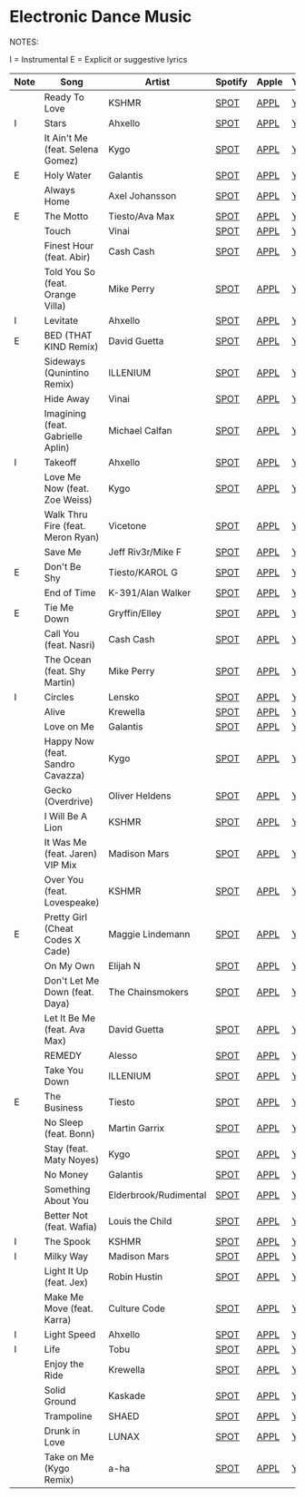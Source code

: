 # Electronic Dance Music

NOTES: 

I = Instrumental
E = Explicit or suggestive lyrics


| Note | Song                              | Artist                | Spotify   | Apple    | YouTube   |
| ---- | --------------------------------- | --------------------- | --------- | -------- | --------- |
|      | Ready To Love                     | KSHMR                 | [SPOT](https://open.spotify.com/track/0cvMWzztDy1wNQkBqae8w4?si=c83120c8b51f4db2)  | [APPL](https://music.apple.com/us/album/ready-to-love/1574566595?i=1574566842) | [YTBE](https://www.youtube.com/watch?v=VMx9q2okT6U)  |
| I    | Stars                             | Ahxello               | [SPOT](https://open.spotify.com/track/2o8LD9tJC97OKEUuEJNLXf?si=6d88fa7fdb984212)  | [APPL](https://music.apple.com/us/album/stars/1055797913?i=1055798327) | [YTBE](https://www.youtube.com/watch?v=HKGFlncLj_o)  |
|      | It Ain't Me (feat. Selena Gomez)  | Kygo                  | [SPOT](https://open.spotify.com/track/12GEpg2XOPyqk03JZEZnJs?si=700d76c0ade54122)  | [APPL](https://music.apple.com/us/album/it-aint-me/1444631463?i=1444631771) | [YTBE](https://www.youtube.com/watch?v=u3VTKvdAuIY)  |
| E    | Holy Water                        | Galantis              | [SPOT](https://open.spotify.com/track/7Ga9ZSdPAcQXQvd1ObVFpm?si=0bf5969f702b42fd)  | [APPL](https://music.apple.com/us/album/holy-water/1496875801?i=1496875866) | [YTBE](https://www.youtube.com/watch?v=uEMP3-l7I_k)  |
|      | Always Home                       | Axel Johansson        | [SPOT](https://open.spotify.com/track/4ELVyzSzl7MXAkQrrCoSPV?si=0216fb0fbe1c4386)  | [APPL](https://music.apple.com/us/album/always-home-feat-amanda-collis/1566872624?i=1566872625) | [YTBE](https://www.youtube.com/watch?v=2slGvU3JxoQ)  |
| E    | The Motto                         | Tiesto/Ava Max        | [SPOT](https://open.spotify.com/track/18asYwWugKjjsihZ0YvRxO?si=0f99039eefbe4d4e)  | [APPL](https://music.apple.com/us/album/the-motto/1590438335?i=1590438674) | [YTBE](https://www.youtube.com/watch?v=1_4ELAxKrDc)  |
|      | Touch                             | Vinai                 | [SPOT](https://open.spotify.com/track/2nCIE2AVFQ1adRVkocdGOp?si=cae303d3b80548ba)  | [APPL](https://music.apple.com/us/album/touch/1569408660?i=1569408663) | [YTBE](https://www.youtube.com/watch?v=4tonavZj6HA)  |
|      | Finest Hour (feat. Abir)          | Cash Cash             | [SPOT](https://open.spotify.com/track/0p0ljM6RxgpGt7wthGqBZa?si=650653197093479d)  | [APPL](https://music.apple.com/us/album/finest-hour-feat-abir/1369895465?i=1369895566) | [YTBE](https://www.youtube.com/watch?v=QUuXGUzhKfY)  |
|      | Told You So (feat. Orange Villa)  | Mike Perry            | [SPOT](https://open.spotify.com/track/1WMCwGfNf4ndXbsvHPVqlh?si=c5974945599a4440)  | [APPL](https://music.apple.com/us/album/told-you-so-feat-orange-villa/1497271889?i=1497271890) | [YTBE](https://www.youtube.com/watch?v=I89fiSJZf5w)  |
| I    | Levitate                          | Ahxello               | [SPOT](https://open.spotify.com/track/2ZP0rYJMmFTMjUYOosqVh0?si=87e5d4a1344b4f2b)  | [APPL](https://music.apple.com/us/album/levitate/1100802750?i=1100802815) | [YTBE](https://www.youtube.com/watch?v=I3DPcb3q6vk)  |
| E    | BED (THAT KIND Remix)             | David Guetta          | [SPOT](https://open.spotify.com/track/1nJj8DyJRbdQXaT195yDkI?si=233ba49e5b1f4d2e)  | [APPL](https://music.apple.com/us/album/bed-that-kind-remix/1564117478?i=1564117481) | [YTBE](https://www.youtube.com/watch?v=3yDPKPQBD2c)  |
|      | Sideways (Qunintino Remix)        | ILLENIUM              | [SPOT](https://open.spotify.com/track/7330dCQxCxzthZ8Tp44ppT?si=8d60a9c0f48e4015)  | [APPL](https://music.apple.com/us/album/sideways-quintino-remix/1567412898?i=1567412899) | [YTBE](https://www.youtube.com/watch?v=7JD2l4WyOfY)  |
|      | Hide Away                         | Vinai                 | [SPOT](https://open.spotify.com/track/0CQctRjgAceCvmtQ1CCY22?si=8df4eaab278344b2)  | [APPL](https://music.apple.com/us/album/hide-away/1581792765?i=1581792780) | [YTBE](https://www.youtube.com/watch?v=uSP3XRzreZ8)  |
|      | Imagining (feat. Gabrielle Aplin) | Michael Calfan        | [SPOT](https://open.spotify.com/track/5o459PfDdkvptrq8lAGerD?si=bc441640ee8a4ed0)  | [APPL](https://music.apple.com/us/album/imagining-feat-gabrielle-aplin/1572302310?i=1572302315) | [YTBE](https://www.youtube.com/watch?v=7CgAaCBEaKU)  |
| I    | Takeoff                           | Ahxello               | [SPOT](https://open.spotify.com/track/3H82xZ7ezEBoailtyQcBrF?si=6db4e582725341d5)  | [APPL](https://music.apple.com/us/album/takeoff/1089851079?i=1089851922) | [YTBE](https://www.youtube.com/watch?v=De1keplNA34)  |
|      | Love Me Now (feat. Zoe Weiss)     | Kygo                  | [SPOT](https://open.spotify.com/track/1c1sdxrYLIiuJOlE7PPttb?si=847843fb002846dd)  | [APPL](https://music.apple.com/us/album/love-me-now-feat-zoe-wees/1579783281?i=1579783282) | [YTBE](https://www.youtube.com/watch?v=rfxnmIPCzIc)  |
|      | Walk Thru Fire (feat. Meron Ryan) | Vicetone              | [SPOT](https://open.spotify.com/track/2wQ411UQL2MRsdAgPRUstT?si=10f677372f2d4072)  | [APPL](https://music.apple.com/us/album/walk-thru-fire-feat-meron-ryan/1413528436?i=1413528456) | [YTBE](https://www.youtube.com/watch?v=acmbUpvXp_Y)  |
|      | Save Me                           | Jeff Riv3r/Mike F     | [SPOT](https://open.spotify.com/track/1kOEk4AkKs0AoX7ZnB1DFd?si=d44417de92b447ee)  | [APPL](https://music.apple.com/us/album/save-me/1572529128?i=1572529133) | [YTBE](https://www.youtube.com/watch?v=zW56AaLl3uk)  |
| E    | Don't Be Shy                      | Tiesto/KAROL G        | [SPOT](https://open.spotify.com/track/0bI7K9Becu2dtXK1Q3cZNB?si=fdbd0ea647374379)  | [APPL](https://music.apple.com/us/album/dont-be-shy/1577842043?i=1577842044) | [YTBE](https://www.youtube.com/watch?v=taSubkjZUA4)  |
|      | End of Time                       | K-391/Alan Walker     | [SPOT](https://open.spotify.com/track/67O8CWXxPsfz8orZVGMQwf?si=ecc4095e719745a2)  | [APPL](https://music.apple.com/us/album/end-of-time/1500237173?i=1500237181) | [YTBE](https://www.youtube.com/watch?v=Oj18EikZMuU)  |
| E    | Tie Me Down                       | Gryffin/Elley         | [SPOT](https://open.spotify.com/track/4QVS8YCpK71R4FsxSMCjhP?si=db319e29244c4765)  | [APPL](https://music.apple.com/us/album/tie-me-down/1419563235?i=1419563248) | [YTBE](https://www.youtube.com/watch?v=WAJbZjBErjU)  |
|      | Call You (feat. Nasri)            | Cash Cash             | [SPOT](https://open.spotify.com/track/1gdMKFGWrI34ZTO8k7Hfg6?si=5bec5e70fce14112)  | [APPL](https://music.apple.com/us/album/call-you-feat-nasri/1445080737?i=1445080738) | [YTBE](https://www.youtube.com/watch?v=Lj-l_g8EUV0)  |
|      | The Ocean (feat. Shy Martin)      | Mike Perry            | [SPOT](https://open.spotify.com/track/2CPqh63wRVscbceKcPxwvv?si=f69aa9146d6d4111)  | [APPL](https://music.apple.com/us/album/the-ocean-feat-shy-martin/1099908092?i=1099908241) | [YTBE](https://www.youtube.com/watch?v=5JxgDJvqGmM)  |
| I    | Circles                           | Lensko                | [SPOT](https://open.spotify.com/track/6Oc37SFRKtqaVI5RWiwLdc?si=c891d318f5ea41e5)  | [APPL](https://music.apple.com/us/album/circles/1116659464?i=1116659548) | [YTBE](https://www.youtube.com/watch?v=ztvIhqVtrrw)  |
|      | Alive                             | Krewella              | [SPOT](https://open.spotify.com/track/2SHnUyZq0zwmvRIl4WY77G?si=b01525f4573842a9)  | [APPL](https://music.apple.com/us/album/alive/535279478?i=535279482) | [YTBE](https://www.youtube.com/watch?v=J-gYJBsln-w)  |
|      | Love on Me                        | Galantis              | [SPOT](https://open.spotify.com/track/2MHCiOohBZEQuLgDTPvSzF?si=9a5f05d6ad1346be)  | [APPL](https://music.apple.com/us/album/love-on-me/1257258777?i=1257259251) | [YTBE](https://www.youtube.com/watch?v=8gz9NsNH96Q)  |
|      | Happy Now (feat. Sandro Cavazza)  | Kygo                  | [SPOT](https://open.spotify.com/track/14sOS5L36385FJ3OL8hew4?si=6717f351e1f647fc)  | [APPL](https://music.apple.com/us/album/happy-now-feat-sandro-cavazza/1439400450?i=1439400457) | [YTBE](https://www.youtube.com/watch?v=zaIsVnmwdqg)  |
|      | Gecko (Overdrive)                 | Oliver Heldens        | [SPOT](https://open.spotify.com/track/483XiZ5o13Cc1zoWV7jGml?si=f4517417479b40a2)  | [APPL](https://music.apple.com/us/album/gecko-overdrive-radio-edit/873131193?i=873131250) | [YTBE](https://www.youtube.com/watch?v=f1IDFqzk1XA)  |
|      | I Will Be A Lion                  | KSHMR                 | [SPOT](https://open.spotify.com/track/2Q2TgzJaT051Anozo48K5L?si=75480bc946424db8)  | [APPL](https://music.apple.com/us/album/i-will-be-a-lion-feat-jake-reese/1555270741?i=1555270815) | [YTBE](https://www.youtube.com/watch?v=Q38tTtKwnMU)  |
|      | It Was Me (feat. Jaren) VIP Mix   | Madison Mars          | [SPOT](https://open.spotify.com/track/7r70gT5rXJEtQlt6Rljpyu?si=b4341725f4b44b51)  | [APPL](https://music.apple.com/us/album/it-was-me-feat-jaren-vip-mix/1231492119?i=1231493239) | [YTBE](https://www.youtube.com/watch?v=aNJMcQeoT5s)  |
|      | Over You (feat. Lovespeake)       | KSHMR                 | [SPOT](https://open.spotify.com/track/2WCInR4Z5mlpuk6qbYooQE?si=6e1ac4a330f6472d)  | [APPL](https://music.apple.com/us/album/over-you-feat-lovespeake/1587011618?i=1587011619) | [YTBE](https://www.youtube.com/watch?v=4SGK_dKgj2Q)  |
| E    | Pretty Girl (Cheat Codes X Cade)  | Maggie Lindemann      | [SPOT](https://open.spotify.com/track/1NDxZ7cFAo481dtYWdrUnR?si=66e987ac8ea24640)  | [APPL](https://music.apple.com/us/album/pretty-girl-cheat-codes-x-cade-remix/1209277886?i=1209277964) | [YTBE](https://www.youtube.com/watch?v=qFmCXBL_4n8)  |
|      | On My Own                         | Elijah N              | [SPOT](https://open.spotify.com/track/5ket7U1AK6EChRTbXuaVFx?si=d3fd005bcdca4753)  | [APPL](https://music.apple.com/us/album/on-my-own/1473507430?i=1473507444) | [YTBE](https://www.youtube.com/watch?v=Lhr-oFHlruc)  |
|      | Don't Let Me Down (feat. Daya)    | The Chainsmokers      | [SPOT](https://open.spotify.com/track/1JI70l1lE5IF2tgJm5TnMD?si=2c9402c78ae64812)  | [APPL](https://music.apple.com/us/album/dont-let-me-down-feat-daya-hardwell-sephyx-remix/1112717122?i=1112717349) | [YTBE](https://www.youtube.com/watch?v=yHd_aD8Hmfw)  |
|      | Let It Be Me (feat. Ava Max)      | David Guetta          | [SPOT](https://open.spotify.com/track/01qMOMudbkIHZS9BFPUGNk?si=1ba5e0236ae04934)  | [APPL](https://music.apple.com/us/album/let-it-be-me-feat-ava-max/1432623274?i=1432624812) | [YTBE](https://www.youtube.com/watch?v=a2HF7WRXib8)  |
|      | REMEDY                            | Alesso                | [SPOT](https://open.spotify.com/track/6jreFSOTUAViWjKyzOC4Kg?si=7fd59e1cf3184bd8)  | [APPL](https://music.apple.com/us/album/remedy/1434136226?i=1434136240) | [YTBE](https://www.youtube.com/watch?v=vB67ddBhO1c)  |
|      | Take You Down                     | ILLENIUM              | [SPOT](https://open.spotify.com/track/6f1oG9hTx3NETgV6q4rkw5?si=56e74ca2e97a4ba4)  | [APPL](https://music.apple.com/us/album/take-you-down/1417599606?i=1417599873) | [YTBE](https://www.youtube.com/watch?v=SL_-RqReveA)  |
| E    | The Business                      | Tiesto                | [SPOT](https://open.spotify.com/track/6f3Slt0GbA2bPZlz0aIFXN?si=cd8a7af3bba84797)  | [APPL](https://music.apple.com/us/album/the-business/1532019308?i=1532019310) | [YTBE](https://www.youtube.com/watch?v=nCg3ufihKyU)  |
|      | No Sleep (feat. Bonn)             | Martin Garrix         | [SPOT](https://open.spotify.com/track/1ahVFh0ViDZr8LvkEVlq3B?si=596c84bfa3d246b1)  | [APPL](https://music.apple.com/us/album/no-sleep-feat-bonn/1453438469?i=1453438470) | [YTBE](https://www.youtube.com/watch?v=JxzKNHfNRdI)  |
|      | Stay (feat. Maty Noyes)           | Kygo                  | [SPOT](https://open.spotify.com/track/2FiSTH0GYpIioUgjfzMIja?si=72a04578b9374db0)  | [APPL](https://music.apple.com/us/album/stay-feat-maty-noyes/1093157592?i=1093157662) | [YTBE](https://www.youtube.com/watch?v=WUG2guLUtuo)  |
|      | No Money                          | Galantis              | [SPOT](https://open.spotify.com/track/6M6Tk58pQvABy6ru66dY3d?si=e40236c6c0c54bd8)  | [APPL](https://music.apple.com/us/album/no-money/1257258777?i=1257259293) | [YTBE](https://www.youtube.com/watch?v=xUVz4nRmxn4)  |
|      | Something About You               | Elderbrook/Rudimental | [SPOT](https://open.spotify.com/track/46cDt5MQZAggsaYmAcuYhq?si=c52d501d48314fe8)  | [APPL](https://music.apple.com/us/album/something-about-you/1530840830?i=1530840835) | [YTBE](https://www.youtube.com/watch?v=N1EhXF1lskA)  |
|      | Better Not (feat. Wafia)          | Louis the Child       | [SPOT](https://open.spotify.com/track/7n1940b6kHcaEewFSZXnXa?si=3b99e68df9a8465b)  | [APPL](https://music.apple.com/us/album/better-not/1439611416?i=1439611897) | [YTBE](https://www.youtube.com/watch?v=u5kP_nfFVt4)  |
| I    | The Spook                         | KSHMR                 | [SPOT](https://open.spotify.com/track/4yCo1eRj9ZWKcAcXxxztGS?si=4c9b0d38dc31481c)  | [APPL](https://music.apple.com/us/album/the-spook/1484504218?i=1484504530) | [YTBE](https://www.youtube.com/watch?v=JOkzV9CEjcE)  |
| I    | Milky Way                         | Madison Mars          | [SPOT](https://open.spotify.com/track/6wjkmUaaOKTFcB6G7GPTGC?si=117948c23af84896)  | [APPL](https://music.apple.com/us/album/milky-way/1336554147?i=1336554320) | [YTBE](https://www.youtube.com/watch?v=yeRRqN0hJuI)  |
|      | Light It Up (feat. Jex)           | Robin Hustin          | [SPOT](https://open.spotify.com/track/6ibayfvVOby1NSKJFohtZp?si=05b9eaf8d181421c)  | [APPL](https://music.apple.com/us/album/light-it-up-feat-jex/1405784086?i=1405784102) | [YTBE](https://www.youtube.com/watch?v=bdE_SyHad90)  |
|      | Make Me Move (feat. Karra)        | Culture Code          | [SPOT](https://open.spotify.com/track/4DHRbvvQyC3mBa3Y0JNl4n?si=3758f0fa364d4b44)  | [APPL](https://music.apple.com/us/album/make-me-move-feat-karra/1184999616?i=1184999667) | [YTBE](https://www.youtube.com/watch?v=vBGiFtb8Rpw)  |
| I    | Light Speed                       | Ahxello               | [SPOT](https://open.spotify.com/track/0RsbatQ4Qeg7TKcaQCYr8e?si=5d17580dfc0647a4)  | [APPL](https://music.apple.com/us/album/light-speed/1055091417?i=1055092248) | [YTBE](https://www.youtube.com/watch?v=pT04_1XuWdc)  |
| I    | Life                              | Tobu                  | [SPOT](https://open.spotify.com/track/5tbmSYRtJBVt4VaAsUlY0r?si=eb338860df554815)  | [APPL](https://music.apple.com/us/album/life/1535105707?i=1535105708) | [YTBE](https://www.youtube.com/watch?v=bQOmKD-sMt8)  |
|      | Enjoy the Ride                    | Krewella              | [SPOT](https://open.spotify.com/track/6UEJtAnGHnK5tVhoPHD6tU?si=225d6bb452de4680)  | [APPL](https://music.apple.com/us/album/enjoy-the-ride/689472430?i=689473646) | [YTBE](https://www.youtube.com/watch?v=97xnWVZYq_Q)  |
|      | Solid Ground                      | Kaskade               | [SPOT](https://open.spotify.com/track/1Uwvfrav6kkJUWHECeokme?si=0fe951b4098e44a6)  | [APPL](https://music.apple.com/us/album/solid-ground/1541404600?i=1541404602) | [YTBE](https://www.youtube.com/watch?v=I0hgXEJNp6k)  |
|      | Trampoline                        | SHAED                 | [SPOT](https://open.spotify.com/track/0lsRatBUs9HNIZAmoGABzk?si=e8e564b7f20d48c1)  | [APPL](https://music.apple.com/us/album/trampoline/1436515209?i=1436515644) | [YTBE](https://www.youtube.com/watch?v=4h26oYuE2h0)  |
|      | Drunk in Love                     | LUNAX                 | [SPOT](https://open.spotify.com/track/0rG5jvbdBRAg7paORdTWSe?si=2e8821c8f6544031)  | [APPL](https://music.apple.com/us/album/drunk-in-love/1564072351?i=1564072780) | [YTBE](https://www.youtube.com/watch?v=tfahZx5WG_Y)  |
|      | Take on Me (Kygo Remix)           | a-ha                  | [SPOT](https://open.spotify.com/track/5UHuuQGEgMbZrYnHjQG9ny?si=32a57e3ead744282)  | [APPL](https://music.apple.com/us/album/take-on-me-kygo-remix/1032913974?i=1032913975) | [YTBE](https://www.youtube.com/watch?v=K7U7qOawmf8)  |
